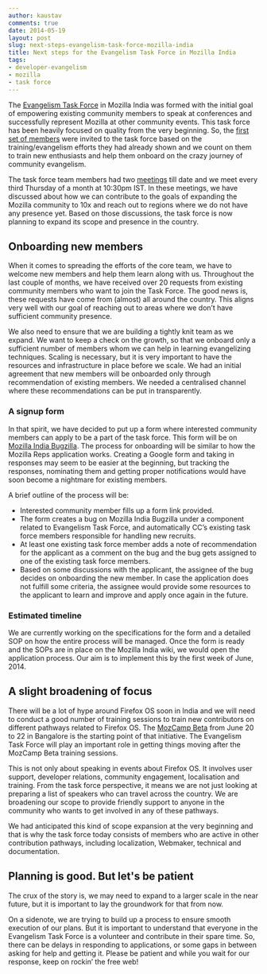 ```yaml
---
author: kaustav
comments: true
date: 2014-05-19
layout: post
slug: next-steps-evangelism-task-force-mozilla-india
title: Next steps for the Evangelism Task Force in Mozilla India
tags:
- developer-evangelism
- mozilla
- task force
---
```


The [Evangelism Task Force](http://wiki.mozillaindia.org/Task_force/Evangelism) in Mozilla India was formed with the initial goal of empowering existing community members to speak at conferences and successfully represent Mozilla at other community events. This task force has been heavily focused on quality from the very beginning. So, the [first set of members](http://wiki.mozillaindia.org/Task_force/Evangelism#Members) were invited to the task force based on the training/evangelism efforts they had already shown and we count on them to train new enthusiasts and help them onboard on the crazy journey of community evangelism.

The task force team members had two [meetings](http://wiki.mozillaindia.org/Task_force/Evangelism/Meetings) till date and we meet every third Thursday of a month at 10:30pm IST. In these meetings, we have discussed about how we can contribute to the goals of expanding the Mozilla community to 10x and reach out to regions where we do not have any presence yet. Based on those discussions, the task force is now planning to expand its scope and presence in the country.<!-- more -->



## Onboarding new members



When it comes to spreading the efforts of the core team, we have to welcome new members and help them learn along with us. Throughout the last couple of months, we have received over 20 requests from existing community members who want to join the Task Force. The good news is, these requests have come from (almost) all around the country. This aligns very well with our goal of reaching out to areas where we don’t have sufficient community presence.

We also need to ensure that we are building a tightly knit team as we expand. We want to keep a check on the growth, so that we onboard only a sufficient number of members whom we can help in learning evangelizing techniques. Scaling is necessary, but it is very important to have the resources and infrastructure in place before we scale. We had an initial agreement that new members will be onboarded only through recommendation of existing members. We needed a centralised channel where these recommendations can be put in transparently.



### A signup form



In that spirit, we have decided to put up a form where interested community members can apply to be a part of the task force. This form will be on [Mozilla India Bugzilla](http://bugz.mozillaindia.org). The process for onboarding will be similar to how the Mozilla Reps application works. Creating a Google form and taking in responses may seem to be easier at the beginning, but tracking the responses, nominating them and getting proper notifications would have soon become a nightmare for existing members.

A brief outline of the process will be:

  * Interested community member fills up a form link provided.
  * The form creates a bug on Mozilla India Bugzilla under a component related to Evangelism Task Force, and automatically CC’s existing task force members responsible for handling new recruits.
  * At least one existing task force member adds a note of recommendation for the applicant as a comment on the bug and the bug gets assigned to one of the existing task force members.
  * Based on some discussions with the applicant, the assignee of the bug decides on onboarding the new member. In case the application does not fulfill some criteria, the assignee would provide some resources to the applicant to learn and improve and apply once again in the future.

### Estimated timeline



We are currently working on the specifications for the form and a detailed SOP on how the entire process will be managed. Once the form is ready and the SOPs are in place on the Mozilla India wiki, we would open the application process. Our aim is to implement this by the first week of June, 2014.



## A slight broadening of focus



There will be a lot of hype around Firefox OS soon in India and we will need to conduct a good number of training sessions to train new contributors on different pathways related to Firefox OS. The [MozCamp Beta](https://wiki.mozilla.org/MozCamps_2014#MozCamp_Beta_-_India) from June 20 to 22 in Bangalore is the starting point of that initiative. The Evangelism Task Force will play an important role in getting things moving after the MozCamp Beta training sessions.

This is not only about speaking in events about Firefox OS. It involves user support, developer relations, community engagement, localisation and training. From the task force perspective, it means we are not just looking at preparing a list of speakers who can travel across the country. We are broadening our scope to provide friendly support to anyone in the community who wants to get involved in any of these pathways.

We had anticipated this kind of scope expansion at the very beginning and that is why the task force today consists of members who are active in other contribution pathways, including localization, Webmaker, technical and documentation.



## Planning is good. But let's be patient



The crux of the story is, we may need to expand to a larger scale in the near future, but it is important to lay the groundwork for that from now.

On a sidenote, we are trying to build up a process to ensure smooth execution of our plans. But it is important to understand that everyone in the Evangelism Task Force is a volunteer and contribute in their spare time. So, there can be delays in responding to applications, or some gaps in between asking for help and getting it. Please be patient and while you wait for our response, keep on rockin’ the free web!

